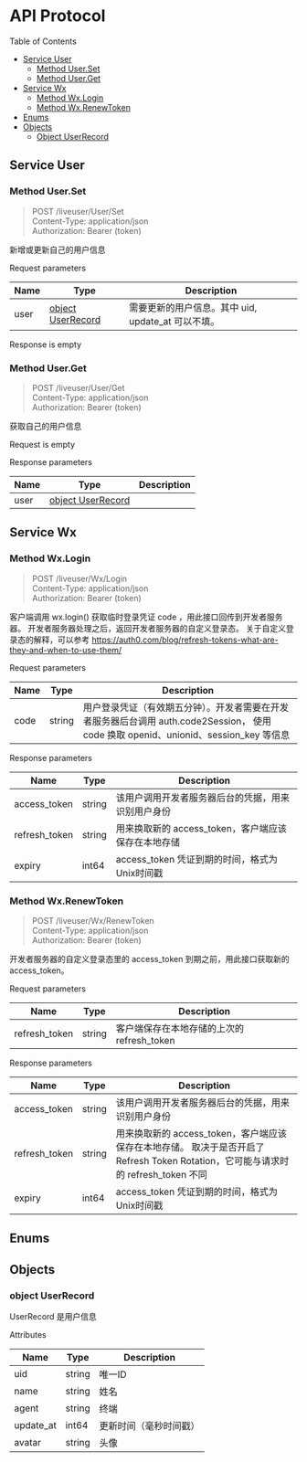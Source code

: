 # API Protocol

Table of Contents

* [Service User](#service-user)
    * [Method User.Set](#method-userset)
    * [Method User.Get](#method-userget)
* [Service Wx](#service-wx)
    * [Method Wx.Login](#method-wxlogin)
    * [Method Wx.RenewToken](#method-wxrenewtoken)
* [Enums](#enums)
* [Objects](#objects)
    * [Object UserRecord](#object-userrecord)




## Service User



### Method User.Set

> POST /liveuser/User/Set <br/>
> Content-Type: application/json <br/>
> Authorization: Bearer (token) <br/>

新增或更新自己的用户信息

Request parameters

|   Name    |   Type    |  Description |
| --------- | --------- | ------------ |
| user | [object UserRecord](#object-userrecord) | 需要更新的用户信息。其中 uid, update_at 可以不填。 |

Response is empty


### Method User.Get

> POST /liveuser/User/Get <br/>
> Content-Type: application/json <br/>
> Authorization: Bearer (token) <br/>

获取自己的用户信息

Request is empty

Response parameters

|   Name    |   Type    |  Description |
| --------- | --------- | ------------ |
| user | [object UserRecord](#object-userrecord) |  |





## Service Wx



### Method Wx.Login

> POST /liveuser/Wx/Login <br/>
> Content-Type: application/json <br/>
> Authorization: Bearer (token) <br/>

客户端调用 wx.login() 获取临时登录凭证 code ，用此接口回传到开发者服务器。 开发者服务器处理之后，返回开发者服务器的自定义登录态。 关于自定义登录态的解释，可以参考 https://auth0.com/blog/refresh-tokens-what-are-they-and-when-to-use-them/

Request parameters

|   Name    |   Type    |  Description |
| --------- | --------- | ------------ |
| code | string | 用户登录凭证（有效期五分钟）。开发者需要在开发者服务器后台调用 auth.code2Session， 使用 code 换取 openid、unionid、session_key 等信息 |

Response parameters

|   Name    |   Type    |  Description |
| --------- | --------- | ------------ |
| access_token | string | 该用户调用开发者服务器后台的凭据，用来识别用户身份 |
| refresh_token | string | 用来换取新的 access_token，客户端应该保存在本地存储 |
| expiry | int64 | access_token 凭证到期的时间，格式为Unix时间戳 |


### Method Wx.RenewToken

> POST /liveuser/Wx/RenewToken <br/>
> Content-Type: application/json <br/>
> Authorization: Bearer (token) <br/>

开发者服务器的自定义登录态里的 access_token 到期之前，用此接口获取新的 access_token。

Request parameters

|   Name    |   Type    |  Description |
| --------- | --------- | ------------ |
| refresh_token | string | 客户端保存在本地存储的上次的 refresh_token |

Response parameters

|   Name    |   Type    |  Description |
| --------- | --------- | ------------ |
| access_token | string | 该用户调用开发者服务器后台的凭据，用来识别用户身份 |
| refresh_token | string | 用来换取新的 access_token，客户端应该保存在本地存储。 取决于是否开启了 Refresh Token Rotation，它可能与请求时的 refresh_token 不同 |
| expiry | int64 | access_token 凭证到期的时间，格式为Unix时间戳 |





## Enums

## Objects

### object UserRecord

UserRecord 是用户信息

Attributes

|   Name    |   Type    |  Description |
| --------- | --------- | ------------ |
| uid | string | 唯一ID |
| name | string | 姓名 |
| agent | string | 终端 |
| update_at | int64 | 更新时间（毫秒时间戳） |
| avatar | string | 头像 |

